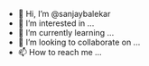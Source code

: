 - 👋 Hi, I’m @sanjaybalekar
- 👀 I’m interested in ...
- 🌱 I’m currently learning ...
- 💞️ I’m looking to collaborate on ...
- 📫 How to reach me ...

<!---
sanjaybalekar/sanjaybalekar is a ✨ special ✨ repository because its `README.md` (this file) appears on your GitHub profile.
You can click the Preview link to take a look at your changes.
--->
